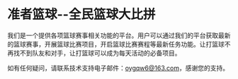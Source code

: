# 准者篮球--全民篮球大比拼

我们是一个提供各项篮球赛事相关功能的平台。用户可以通过我们的平台获取最新的篮球赛事，开展篮球比赛项目，开启篮球比赛赛程等最新任务功能。让打篮球不再找不到队友和对手，让打篮球可以成为每天活动的必备项目。

如有任何疑问，请联系技术支持电子邮件：oygqw6@163.com，感谢您的支持。
